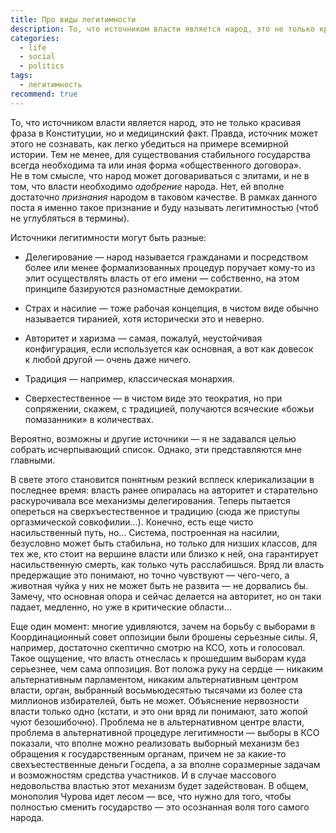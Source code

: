```yaml
---
title: Про виды легитимности
description: То, что источником власти является народ, это не только красивая фраза в Конституции, но и медицинский факт.
categories:
  - life
  - social
  - politics
tags:
  - легитимность
recommend: true
---
```

То, что источником власти является народ, это не только красивая фраза в Конституции, но и медицинский факт.
Правда, источник может этого не сознавать, как легко убедиться на примере всемирной истории. Тем не менее,
для существования стабильного государства всегда необходима та или иная форма «общественного договора».
Не в том смысле, что народ может договариваться с элитами, и не в том, что власти необходимо *одобрение* народа.
Нет, ей вполне достаточно *признания* народом в таковом качестве. В рамках данного поста я именно такое признание
и буду называть легитимностью (чтоб не углубляться в термины).

<!--more-->

Источники легитимности могут быть разные:

* Делегирование — народ называется гражданами и посредством более или менее формализованных процедур поручает
  кому-то из элит осуществлять власть от его имени — собственно, на этом принципе базируются разномастные демократии.

* Страх и насилие — тоже рабочая концепция, в чистом виде обычно называется тиранией, хотя исторически это и неверно.

* Авторитет и харизма — самая, пожалуй, неустойчивая конфигурация, если используется как основная, а вот как довесок
  к любой другой — очень даже ничего.

* Традиция — например, классическая монархия.

* Сверхестественное — в чистом виде это теократия, но при сопряжении, скажем, с традицией, получаются всяческие
  «божьи помазанники» в количествах.

Вероятно, возможны и другие источники — я не задавался целью собрать исчерпывающий список. Однако, эти представляются
мне главными.

В свете этого становится понятным резкий всплеск клерикализации в последнее время: власть ранее опиралась на авторитет
и старательно раскурочивала все механизмы делегирования. Теперь пытается опереться на сверхъестественное и традицию
(сюда же приступы оргазмической совкофилии...). Конечно, есть еще чисто насильственный путь, но... Система, построенная
на насилии, безусловно может быть стабильна, но только для низших классов, для тех же, кто стоит на вершине власти
или близко к ней, она гарантирует насильственную смерть, как только чуть расслабишься. Вряд ли власть предержащие это
понимают, но точно чувствуют — чего-чего, а животная чуйка у них не может быть не развита — не дорвались бы. Замечу, что
основная опора и сейчас делается на авторитет, но он таки падает, медленно, но уже в критические области...

Еще один момент: многие удивляются, зачем на борьбу с выборами в Координационный совет оппозиции были брошены серьезные
силы. Я, например, достаточно скептично смотрю на КСО, хоть и голосовал. Такое ощущение, что власть отнеслась к прошедшим
выборам куда серьезнее, чем сама оппозиция. Вот положа руку на сердце — никаким альтернативным парламентом, никаким
альтернативным центром власти, орган, выбранный восьмьюдесятью тысячами из более ста миллионов избирателей, быть не может.
Объяснение нервозности власти только одно (кстати, и это они вряд ли понимают, зато жопой чуют безошибочно). Проблема
не в альтернативном центре власти, проблема в альтернативной процедуре легитимности — выборы в КСО показали, что вполне
можно реализовать выборный механизм без обращения к государственным органам, причем не за какие-то свехъестественные деньги
Госдепа, а за вполне соразмерные задачам и возможностям средства участников. И в случае массового недовольства властью этот
механизм будет задействован. В общем, монополия Чурова идет лесом — все, что нужно для того, чтобы полностью сменить
государство — это осознанная воля того самого народа.
